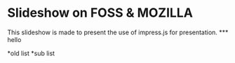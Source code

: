 Slideshow on FOSS & MOZILLA
===========================

This slideshow is made to present the use of impress.js for presentation.
*** hello

*old list
  *sub list

